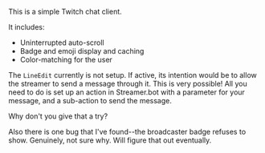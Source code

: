 This is a simple Twitch chat client.

It includes:
- Uninterrupted auto-scroll
- Badge and emoji display and caching
- Color-matching for the user

The `LineEdit` currently is not setup. If active, its intention would be to allow the streamer to send a message through it. 
This is very possible! All you need to do is set up an action in Streamer.bot with a parameter for your message, and a sub-action to send the message.

Why don't you give that a try?

Also there is one bug that I've found--the broadcaster badge refuses to show. Genuinely, not sure why. Will figure that out eventually.
